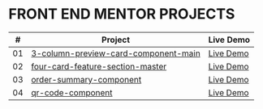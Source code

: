 # FRONT END MENTOR PROJECTS


|  #  | Project                                                                                                                     | Live Demo                                                                         |
| :-: | --------------------------------------------------------------------------------------------------------------------------- | --------------------------------------------------------------------------------- |
| 01  | [3-column-preview-card-component-main](https://github.com/dennis-mburu/FEM-projects/tree/main/3-column-preview-card-component-main)                             | [Live Demo](https://dennis-fem-3-column-preview-component.netlify.app/)      
| 02  | [four-card-feature-section-master](https://github.com/dennis-mburu/FEM-projects/tree/main/four-card-feature-section-master)                             | [Live Demo](https://dennis-fem-4-card-feature-section.netlify.app/)    
| 03  | [order-summary-component](https://github.com/dennis-mburu/FEM-projects/tree/main/order-summary-component-main)                             | [Live Demo](https://dennis-fem-order-summary-component.netlify.app/) 
| 04  | [qr-code-component](https://github.com/dennis-mburu/FEM-projects/tree/main/qr-code-component-main)                             | [Live Demo](https://dennis-fem-qr-code-component.netlify.app/)    